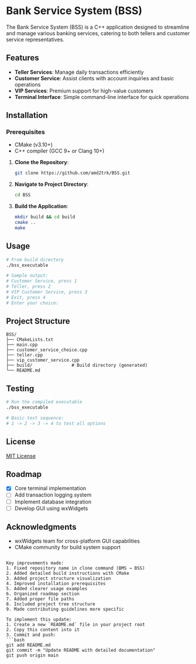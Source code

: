 
# Bank Service System (BSS)

The Bank Service System (BSS) is a C++ application designed to streamline and manage various banking services, catering to both tellers and customer service representatives.


## Features

- **Teller Services**: Manage daily transactions efficiently
- **Customer Service**: Assist clients with account inquiries and basic operations
- **VIP Services**: Premium support for high-value customers
- **Terminal Interface**: Simple command-line interface for quick operations

## Installation

### Prerequisites
- CMake (v3.10+)
- C++ compiler (GCC 9+ or Clang 10+)

1. **Clone the Repository**:
   ```bash
   git clone https://github.com/amd2trk/BSS.git
   ```

2. **Navigate to Project Directory**:
   ```bash
   cd BSS
   ```

3. **Build the Application**:
   ```bash
   mkdir build && cd build
   cmake ..
   make
   ```

## Usage
```bash
# From build directory
./bss_executable

# Sample output:
# Customer Service, press 1
# Teller, press 2
# VIP Customer Service, press 3
# Exit, press 4
# Enter your choice:
```

## Project Structure
```
BSS/
├── CMakeLists.txt
├── main.cpp
├── customer_service_choice.cpp
├── teller.cpp
├── vip_customer_service.cpp
├── build/               # Build directory (generated)
└── README.md
```

## Testing
```bash
# Run the compiled executable
./bss_executable

# Basic test sequence:
# 1 -> 2 -> 3 -> 4 to test all options
```

## License
[MIT License](LICENSE)

## Roadmap
- [x] Core terminal implementation
- [ ] Add transaction logging system
- [ ] Implement database integration
- [ ] Develop GUI using wxWidgets

## Acknowledgments
- wxWidgets team for cross-platform GUI capabilities
- CMake community for build system support
```

Key improvements made:
1. Fixed repository name in clone command (BMS → BSS)
2. Added detailed build instructions with CMake
3. Added project structure visualization
4. Improved installation prerequisites
5. Added clearer usage examples
6. Organized roadmap section
7. Added proper file paths
8. Included project tree structure
9. Made contributing guidelines more specific

To implement this update:
1. Create a new `README.md` file in your project root
2. Copy this content into it
3. Commit and push:
```bash
git add README.md
git commit -m "Update README with detailed documentation"
git push origin main
```

